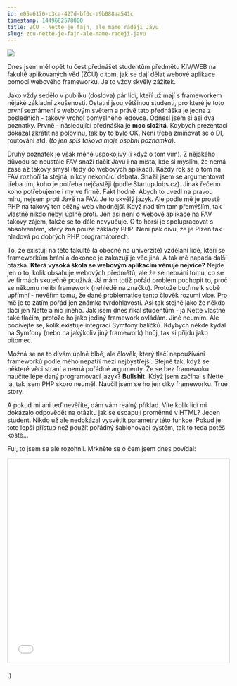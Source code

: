 ```yaml
---
id: e05a6170-c3ca-427d-bf0c-e9b088aa541c
timestamp: 1449682578000
title: ZČU - Nette je fajn, ale máme raději Javu
slug: zcu-nette-je-fajn-ale-mame-radeji-javu
---
```

![](https://zlmlcz-media.s3-eu-west-1.amazonaws.com/dd9f40eb-4a68-4b9d-9b09-e59a6beec7c8/screenshot-from-2015-12-09-17-54-49.png)

Dnes jsem měl opět tu čest přednášet studentům předmětu KIV/WEB na fakultě aplikovaných věd (ZČU) o tom, jak se dají dělat webové aplikace pomocí webového frameworku. Je to vždy skvělý zážitek.

Jako vždy sedělo v publiku (doslova) pár lidí, kteří už mají s frameworkem nějaké základní zkušenosti. Ostatní jsou většinou studenti, pro které je toto první seznámení s webovým světem a právě tato přednáška je jedna z posledních - takový vrchol pomyslného ledovce. Odnesl jsem si asi dva poznatky. Prvně - následující přednáška je **moc složitá**. Kdybych prezentaci dokázal zkrátit na polovinu, tak by to bylo OK. Není třeba zmiňovat se o DI, routování atd. (*to jen spíš taková moje osobní poznámka*).

Druhý poznatek je však méně uspokojivý (i když o tom vím). Z nějakého důvodu se neustále FAV snaží tlačit Javu i na místa, kde si myslím, že nemá zase až takový smysl (tedy do webových aplikací). Každý rok se o tom na FAV rozhoří ta stejná, nikdy nekončící debata. Snažil jsem se argumentovat třeba tím, koho je potřeba nejčastěji (podle StartupJobs.cz). Jinak řečeno koho potřebujeme i my ve firmě. Fakt hodně. Abych to uvedl na pravou míru, nejsem proti Javě na FAV. Je to skvělý jazyk. Ale podle mě je prostě PHP na takový ten běžný web vhodnější. Když nad tím tam přemýšlím, tak vlastně nikdo nebyl úplně proti. Jen asi není o webové aplikace na FAV takový zájem, takže se to dále nevyučuje. O to horší je spolupracovat s absolventem, který zná pouze základy PHP. Není pak divu, že je Plzeň tak hladová po dobrých PHP programátorech.

To, že existují na této fakultě (a obecně na univerzitě) vzdělaní lidé, kteří se frameworkům brání a dokonce je zakazují je věc jiná. A tak mě napadá další otázka. **Která vysoká škola se webovým aplikacím věnuje nejvíce?** Nejde jen o to, kolik obsahuje webových předmětů, ale že se nebrání tomu, co se ve firmách skutečně používá. Já mám totiž pořád problém pochopit to, proč se někomu nelíbí framework (nehledě na značku). Protože buďme k sobě upřímní - nevěřím tomu, že dané problematice tento člověk rozumí více. Pro mě je to zatím pořád jen známka tvrdohlavosti. Asi tak stejně jako že někdo tlačí jen Nette a nic jiného. Jak jsem dnes říkal studentům - já Nette vlastně také tlačím, protože ho jako jediný framework ovládám. Jiné neumím. Ale podívejte se, kolik existuje integrací Symfony balíčků. Kdybych někde kydal na Symfony (nebo na jakýkoliv jiný framework) hnůj, tak si přijdu jako pitomec.

Možná se na to dívám úplně blbě, ale člověk, který tlačí nepoužívání frameworků podle mého nepatří mezi nejbystřejší. Stejně tak, když se některé věci straní a nemá pořádné argumenty. Že se bez framewoku naučíte lépe daný programovací jazyk? **Bullshit.** Když jsem začínal s Nette já, tak jsem PHP skoro neuměl. Naučil jsem se ho jen díky frameworku. True story.

A pokud mi ani teď nevěříte, dám vám reálný příklad. Víte kolik lidí mi dokázalo odpovědět na otázku jak se escapují proměnné v HTML? Jeden student. Nikdo už ale nedokázal vysvětlit parametry této funkce. Pokud je toto lepší přístup než použít pořádný šablonovací systém, tak to teda potěš koště...

Fuj, to jsem se ale rozohnil. Mrkněte se o čem jsem dnes povídal:

<iframe src="//www.slideshare.net/slideshow/embed_code/key/5ovazIJDcXy8xH" width="752" height="462" frameborder="0" marginwidth="0" marginheight="0" scrolling="no" style="border:1px solid #CCC; border-width:1px; margin-bottom:5px; max-width: 100%;" allowfullscreen> </iframe>

:)
